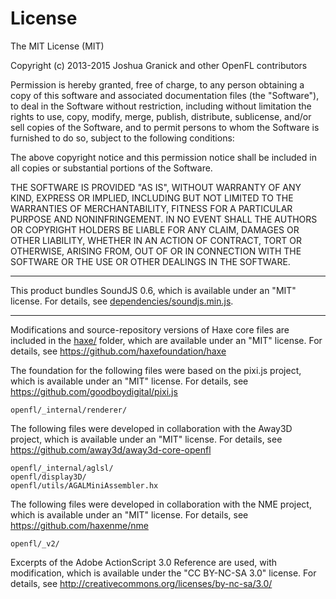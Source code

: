 License
=======

The MIT License (MIT)

Copyright (c) 2013-2015 Joshua Granick and other OpenFL contributors

Permission is hereby granted, free of charge, to any person obtaining a copy
of this software and associated documentation files (the "Software"), to deal
in the Software without restriction, including without limitation the rights
to use, copy, modify, merge, publish, distribute, sublicense, and/or sell
copies of the Software, and to permit persons to whom the Software is
furnished to do so, subject to the following conditions:

The above copyright notice and this permission notice shall be included in
all copies or substantial portions of the Software.

THE SOFTWARE IS PROVIDED "AS IS", WITHOUT WARRANTY OF ANY KIND, EXPRESS OR
IMPLIED, INCLUDING BUT NOT LIMITED TO THE WARRANTIES OF MERCHANTABILITY,
FITNESS FOR A PARTICULAR PURPOSE AND NONINFRINGEMENT. IN NO EVENT SHALL THE
AUTHORS OR COPYRIGHT HOLDERS BE LIABLE FOR ANY CLAIM, DAMAGES OR OTHER
LIABILITY, WHETHER IN AN ACTION OF CONTRACT, TORT OR OTHERWISE, ARISING FROM,
OUT OF OR IN CONNECTION WITH THE SOFTWARE OR THE USE OR OTHER DEALINGS IN
THE SOFTWARE.

-------

This product bundles SoundJS 0.6, which is available under an
"MIT" license. For details, see [dependencies/soundjs.min.js](dependencies/soundjs.min.js).

-------

Modifications and source-repository versions of Haxe core files are included in the
[haxe/](haxe/) folder, which are available under an "MIT" license. For details, see
https://github.com/haxefoundation/haxe

The foundation for the following files were based on the pixi.js project,
which is available under an "MIT" license. For details, see
https://github.com/goodboydigital/pixi.js

    openfl/_internal/renderer/

The following files were developed in collaboration with the Away3D project,
which is available under an "MIT" license. For details, see
https://github.com/away3d/away3d-core-openfl

    openfl/_internal/aglsl/
    openfl/display3D/
    openfl/utils/AGALMiniAssembler.hx

The following files were developed in collaboration with the NME project,
which is available under an "MIT" license. For details, see
https://github.com/haxenme/nme

    openfl/_v2/

Excerpts of the Adobe ActionScript 3.0 Reference are used, with modification,
which is available under the "CC BY-NC-SA 3.0" license. For details, see
http://creativecommons.org/licenses/by-nc-sa/3.0/
